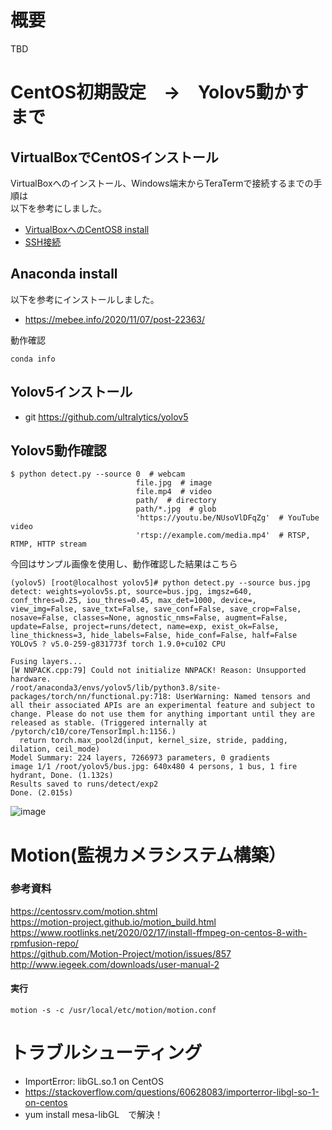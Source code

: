 # 概要

TBD

# CentOS初期設定　→　Yolov5動かすまで

## VirtualBoxでCentOSインストール

VirtualBoxへのインストール、Windows端末からTeraTermで接続するまでの手順は  
以下を参考にしました。  

 - [VirtualBoxへのCentOS8 install](https://qiita.com/yasushi-jp/items/01b4829a36272954719f)
 - [SSH接続](https://chibashi.me/development/centos8-ssh-2004/)

## Anaconda install

以下を参考にインストールしました。

- https://mebee.info/2020/11/07/post-22363/

動作確認

```
conda info
```

## Yolov5インストール

- git https://github.com/ultralytics/yolov5

## Yolov5動作確認

```
$ python detect.py --source 0  # webcam
                            file.jpg  # image 
                            file.mp4  # video
                            path/  # directory
                            path/*.jpg  # glob
                            'https://youtu.be/NUsoVlDFqZg'  # YouTube video
                            'rtsp://example.com/media.mp4'  # RTSP, RTMP, HTTP stream
```

今回はサンプル画像を使用し、動作確認した結果はこちら
```
(yolov5) [root@localhost yolov5]# python detect.py --source bus.jpg
detect: weights=yolov5s.pt, source=bus.jpg, imgsz=640, conf_thres=0.25, iou_thres=0.45, max_det=1000, device=, view_img=False, save_txt=False, save_conf=False, save_crop=False, nosave=False, classes=None, agnostic_nms=False, augment=False, update=False, project=runs/detect, name=exp, exist_ok=False, line_thickness=3, hide_labels=False, hide_conf=False, half=False
YOLOv5 ? v5.0-259-g831773f torch 1.9.0+cu102 CPU

Fusing layers...
[W NNPACK.cpp:79] Could not initialize NNPACK! Reason: Unsupported hardware.
/root/anaconda3/envs/yolov5/lib/python3.8/site-packages/torch/nn/functional.py:718: UserWarning: Named tensors and all their associated APIs are an experimental feature and subject to change. Please do not use them for anything important until they are released as stable. (Triggered internally at  /pytorch/c10/core/TensorImpl.h:1156.)
  return torch.max_pool2d(input, kernel_size, stride, padding, dilation, ceil_mode)
Model Summary: 224 layers, 7266973 parameters, 0 gradients
image 1/1 /root/yolov5/bus.jpg: 640x480 4 persons, 1 bus, 1 fire hydrant, Done. (1.132s)
Results saved to runs/detect/exp2
Done. (2.015s)
```

![image](https://user-images.githubusercontent.com/26809782/124346120-0bc94e00-dc18-11eb-8ef6-60e2363a6dc1.png)

# Motion(監視カメラシステム構築）

### 参考資料

https://centossrv.com/motion.shtml  
https://motion-project.github.io/motion_build.html  
https://www.rootlinks.net/2020/02/17/install-ffmpeg-on-centos-8-with-rpmfusion-repo/  
https://github.com/Motion-Project/motion/issues/857  
http://www.iegeek.com/downloads/user-manual-2

#### 実行

```
motion -s -c /usr/local/etc/motion/motion.conf
```

# トラブルシューティング

- ImportError: libGL.so.1 on CentOS
 -  https://stackoverflow.com/questions/60628083/importerror-libgl-so-1-on-centos
 -  yum install mesa-libGL　で解決！

